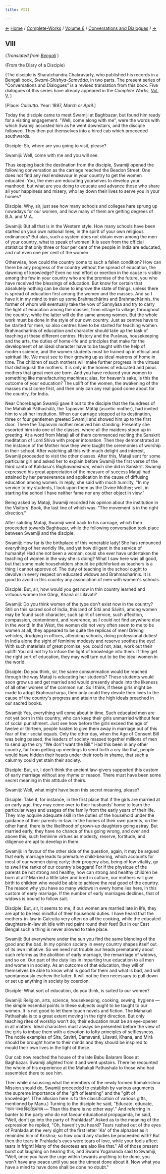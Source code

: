 ```yaml
---
title: VIII

---
```

<div>

[←](vii_sharat_chakravarty.htm) [Home](../../../index.htm) /
[Complete-Works](../../complete_works.htm) / [Volume
6](../volume_6_contents.htm) / [Conversations and
Dialogues](conversations_and_dialogues_contents.htm)
/ [→](ix_sharat_chakravarty.htm)

  

## VIII

(*Translated from [Bengali](swami_shishya_05e8.pdf)* )

(From the Diary of a Disciple)

(The disciple is Sharatchandra Chakravarty, who published his records in
a Bengali book, *Swami-Shishya-Samvâda*, in two parts. The present
series of "Conversations and Dialogues" is a revised translation from
this book. Five dialogues of this series have already appeared in the
*Complete Works*, [Vol.
V.](../../volume_5/conversations_and_dialogues/xi_xv_from_the_diary_of_a_disciple.htm)
)

\[Place: *Calcutta*. Year: 1897, *March or April*.\]

Today the disciple came to meet Swamiji at Baghbazar, but found him
ready for a visiting engagement. "Well, come along with me", were the
words with which Swamiji accosted him as he went downstairs, and the
disciple followed. They then put themselves into a hired cab which
proceeded southwards.

Disciple: Sir, where are you going to visit, please?

Swamiji: Well, come with me and you will see.

Thus keeping back the destination from the disciple, Swamiji opened the
following conversation as the carriage reached the Beadon Street: One
does not find any real endeavour in your country to get the women
educated. You, the men are educating yourselves to develop your manhood,
but what are you doing to educate and advance those who share all your
happiness and misery, who lay down their lives to serve you in your
homes?

Disciple: Why, sir, just see how many schools and colleges hare sprung
up nowadays for our women, and how many of them are getting degrees of
B.A. and M.A.

Swamiji: But all that is in the Western style. How many schools have
been started on your own national lines, in the spirit of your own
religious ordinances? But alas, such a system does not obtain even among
the men of your country, what to speak of women! It is seen from the
official statistics that only three or four per cent of the people in
India are educated, and not even one per cent of the women.

Otherwise, how could the country come to such a fallen condition? How
can there be any progress of the country without the spread of
education, the dawning of knowledge? Even no real effort or exertion in
the cause is visible among the few in your country who are the promise
of the future, you who have received the blessings of education. But
know for certain that absolutely nothing can be done to improve the
state of things, unless there is spread of education first among the
women and the masses. And so I have it in my mind to train up some
Brahmachârins and Brahmachârinis, the former of whom will eventually
take the vow of Sannyâsa and try to carry the light of education among
the masses, from village to village, throughout the country, while the
latter will do the same among women. But the whole work must be done in
the style of our own country. Just as centres have to be started for
men, so also centres have to be started for teaching women.
Brahmacharinis of education and character should take up the task of
teaching at these different centres. History and the Purânas,
housekeeping and the arts, the duties of home-life and principles that
make for the development of an ideal character have to be taught with
the help of modern science, and the women students must be trained up in
ethical and spiritual life. We must see to their growing up as ideal
matrons of home in time. The children of such mothers will make further
progress in the virtues that distinguish the mothers. It is only in the
homes of educated and pious mothers that great men are born. And you
have reduced your women to something like manufacturing machines; alas,
for heaven's sake, is this the outcome of your education? The uplift of
the women, the awakening of the masses must come first, and then only
can any real good come about for the country, for India.

Near Chorebagan Swamiji gave it out to the disciple that the foundress
of the Mahâkali Pâthashâlâ, the Tapasvini Mâtâji (ascetic mother), had
invited him to visit her institution. When our carriage stopped at its
destination, three or four gentlemen greeted Swamiji and showed him up
to the first door. There the Tapasvini mother received him standing.
Presently she escorted him into one of the classes, where all the
maidens stood up in greeting. At a word from Mataji all of them
commenced reciting the Sanskrit meditation of Lord Shiva with proper
intonation. Then they demonstrated at the instance of the Mother how
they were taught the ceremonies of worship in their school. After
watching all this with much delight and interest, Swamiji proceeded to
visit the other classes. After this, Mataji sent for some particular
girl and asked her to explain before Swamiji the first verse of the
third canto of Kalidasa's *Raghavamsham*, which she did in Sanskrit.
Swamiji expressed his great appreciation of the measure of success
Mataji had attained by her perseverance and application in the cause of
diffusing education among women. In reply, she said with much humility,
"In my service to my students, I look upon them as the Divine Mother;
well, in starting the school I have neither fame nor any other object in
view."

Being asked by Mataji, Swamiji recorded his opinion about the
institution in the Visitors' Book, the last line of which was: "The
movement is in the right direction."

After saluting Mataji, Swamiji went back to his carriage, which then
proceeded towards Baghbazar, while the following conversation took place
between Swamiji and the disciple.

Swamiji: How far is the birthplace of this venerable lady! She has
renounced everything of her worldly life, and yet how diligent in the
service of humanity! Had she not been a woman, could she ever have
undertaken the teaching of women in the way she is doing? What I saw
here was all good, but that some male householders should be pitchforked
as teachers is a thing I cannot approve of. The duty of teaching in the
school ought to devolve in every respect on educated widows and
Brahmacharinis. It is good to avoid in this country any association of
men with women's schools.

Disciple: But, sir, how would you get now in thin country learned and
virtuous women like Gârgi, Khanâ or Lilâvati?

Swamiji: Do you think women of the type don't exist now in the country?
Still on this sacred soil of India, this land of Sitâ and Sâvitri, among
women may be found such character, such spirit of service, such
affection, compassion, contentment, and reverence, as I could not find
anywhere else in the world! In the West, the women did not very often
seem to me to be women at all, they appeared to be quite the replicas of
men! Driving vehicles, drudging in offices, attending schools, doing
professional duties! In India alone the sight of feminine modesty and
reserve soothes the eye! With such materials of great promise, you could
not, alas, work out their uplift! You did not try to infuse the light of
knowledge into them. If they get the right sort of education, they may
well turn out to be the ideal women in the world.

Disciple: Do you think, sir, the same consummation would be reached
through the way Mataji is educating her students? These students would
soon grow up and get married and would presently shade into the likeness
of all other women of the common run. So I think, if these girls might
be made to adopt Brahmacharya, then only could they devote their lives
to the cause of the country's progress and attain to the high ideals
preached in our sacred books.

Swamiji: Yes, everything will come about in time. Such educated men are
not yet born in this country, who can keep their girls unmarried without
fear of social punishment. Just see how before the girls exceed the age
of twelve or thirteen, people hasten to give them away in marriage out
of this fear of their social equals. Only the other day, when the Age of
Consent Bill was being passed, the leaders of society massed together
millions of men to send up the cry "We don't want the Bill." Had this
been in any other country, far from getting up meetings to send forth a
cry like that, people would have hidden their heads under their roofs in
shame, that such a calumny could yet stain their society.

Disciple: But, sir, I don't think the ancient law-givers supported this
custom of early marriage without any rhyme or reason. There must have
been some secret meaning in this attitude of theirs.

Swamiji: Well, what might have been this secret meaning, please?

Disciple: Take it, for instance, in the first place that if the girls
are married at an early age, they may come over to their husbands' home
to learn the particular ways and usages of the family from the early
years of their life. They may acquire adequate skill in the duties of
the household under the guidance of their parents-in-law. In the homes
of their own parents, on the other hand, there is the likelihood of
grown-up daughters going astray. But married early, they have no chance
of thus going wrong, and over and above this, such feminine virtues as
modesty, reserve, fortitude, and diligence are apt to develop in them.

Swamiji: In favour of the other side of the question, again, it may be
argued that early marriage leads to premature child-bearing, which
accounts for most of our women dying early; their progeny also, being of
low vitality, go to swell the ranks of our country's beggars! For if the
physique of the parents be not strong and healthy, how can strong and
healthy children be born at all? Married a little later and bred in
culture, our mothers will give birth to children who would be able to
achieve the real good of the country. The reason why you have so many
widows in every home lies here, in this custom of early marriage. If the
number of early marriages declines, that of widows is bound to follow
suit.

Disciple: But, sir, it seems to me, if our women are married late in
life, they are apt to be less mindful of their household duties. I have
heard that the mothers-in-law in Calcutta very often do all the cooking,
while the educated daughters-in-law sit idle with red paint round their
feet! But in our East Bengal such a thing is never allowed to take
place.

Swamiji: But everywhere under the sun you find the same blending of the
good and the bad. In my opinion society in every country shapes itself
out of its own initiative. So we need not trouble our heads prematurely
about such reforms as the abolition of early marriage, the remarriage of
widows, and so on. Our part of the duty lies in imparting true education
to all men and women in society. As an outcome of that education, they
will of themselves be able to know what is good for them and what is
bad, and will spontaneously eschew the latter. It will not be then
necessary to pull down or set up anything in society by coercion.

Disciple: What sort of education, do you think, is suited to our women?

Swamiji: Religion, arts, science, housekeeping, cooking, sewing, hygiene
— the simple essential points in these subjects ought to be taught to
our women. It is not good to let them touch novels and fiction. The
Mahakali Pathashala is to a great extent moving in the right direction.
But only teaching rites of worship won't do; their education must be an
eye-opener in all matters. Ideal characters must always be presented
before the view of the girls to imbue them with a devotion to lofty
principles of selflessness. The noble examples of Sita, Savitri,
Damavanti, Lilavati, Khana, and Mirâ should be brought home to their
minds and they should be inspired to mould their own lives in the light
of these.

Our cab now reached the house of the late Babu Balaram Bose at
Baghbazar. Swamiji alighted from it and went upstairs. There he
recounted the whole of his experience at the Mahakali Pathashala to
those who had assembled there to see him.

Then while discussing what the members of the newly formed Ramakrishna
Mission should do, Swamiji proceeded to establish by various arguments
the supreme importance of the "gift of learning" and the "gift of
knowledge". (The allusion here is to the classification of various
gifts, mentioned by Manu.) Turning to the disciple he said, "Educate,
educate, 'नान्यः पन्था विद्यतेऽयनाय — Than this there is no other way'."
And referring in banter to the party who do not favour educational
propaganda, he said, "Well, don't go into the party of Prahlâdas!" Asked
as to the meaning of the expression he replied, "Oh, haven't you heard?
Tears rushed out of the eyes of Prahlada at the very sight of the first
letter 'Ka' of the alphabet as it reminded him of Krishna; so how could
any studies be proceeded with? But then the tears in Prahlada's eyes
were tears of love, while your fools affect tears in fright! Many of the
devotees are also like that." All of those present burst out laughing on
hearing this, and Swami Yogananda said to Swamiji, "Well, once you have
the urge within towards anything to be done, you won't have any peace
until you see the utmost done about it. Now what you have a mind to have
done shall be done no doubt."

</div>
